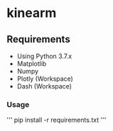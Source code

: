 # kinearm

## Requirements
- Using Python 3.7.x
- Matplotlib
- Numpy
- Plotly (Workspace)
- Dash (Workspace)


### Usage
'''
pip install -r requirements.txt
'''

